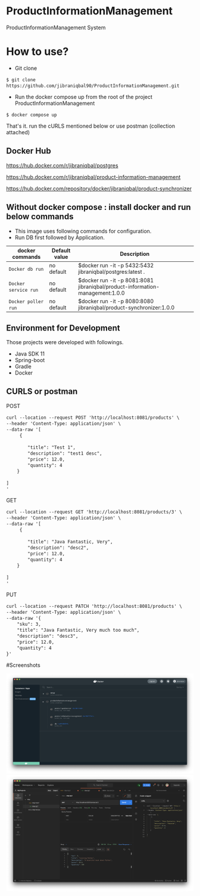 # ProductInformationManagement
ProductInformationManagement System

# How to use?

* Git clone
```console
$ git clone https://github.com/jibraniqbal90/ProductInformationManagement.git
```

* Run the docker compose up from the root of the project ProductInformationManagement

```console
$ docker compose up
```

That's it. run the cURLS mentioned below or use postman (collection attached)

## Docker Hub

https://hub.docker.com/r/jibraniqbal/postgres

https://hub.docker.com/r/jibraniqbal/product-information-management

https://hub.docker.com/repository/docker/jibraniqbal/product-synchronizer

## Without docker compose : install docker and run below commands

* This image uses following commands for configuration.
* Run DB first followed by Application.

|docker commands     |Default value        |Description                                         |
|------------------------|---------------------|----------------------------------------------------|
|`Docker db run`    |no default           |$docker run -it -p 5432:5432  jibraniqbal/postgres:latest .|
|`Docker service run`    |no default           |$docker run -it -p 8081:8081 jibraniqbal/product-information-management:1.0.0           |
|`Docker poller run`    |no default           |$docker run -it -p 8080:8080 jibraniqbal/product-synchronizer:1.0.0          |


## Environment for Development
 Those projects were developed with followings.

 * Java SDK 11
 * Spring-boot
 * Gradle
 * Docker

 ## CURLS or postman


POST
```
curl --location --request POST 'http://localhost:8081/products' \
--header 'Content-Type: application/json' \
--data-raw '[
     {

        "title": "Test 1",
        "description": "test1 desc",
        "price": 12.0,
        "quantity": 4
    }

]   
'
```

GET

```
curl --location --request GET 'http://localhost:8081/products/3' \
--header 'Content-Type: application/json' \
--data-raw '[
     {

        "title": "Java Fantastic, Very",
        "description": "desc2",
        "price": 12.0,
        "quantity": 4
    }

]   
'
```

PUT
```
curl --location --request PATCH 'http://localhost:8081/products' \
--header 'Content-Type: application/json' \
--data-raw '{
    "sku": 3,
    "title": "Java Fantastic, Very much too much",
    "description": "desc3",
    "price": 12.0,
    "quantity": 4
}'
```

#Screenshots

![alt text](https://raw.githubusercontent.com/jibraniqbal90/ProductInformationManagement/main/screenshots/1docker.png "preview1")
![alt text](https://raw.githubusercontent.com/jibraniqbal90/ProductInformationManagement/main/screenshots/2postman.png "preview2")
